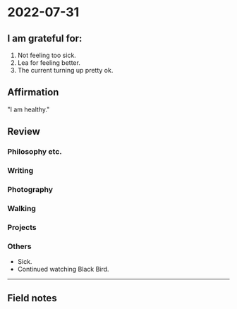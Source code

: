 # 2022-07-31

## I am grateful for:
1. Not feeling too sick.
2. Lea for feeling better.
3. The current turning up pretty ok.

## Affirmation

"I am healthy."

## Review
### Philosophy etc.

### Writing

### Photography

### Walking

### Projects

### Others

- Sick.
- Continued watching Black Bird.

---
## Field notes